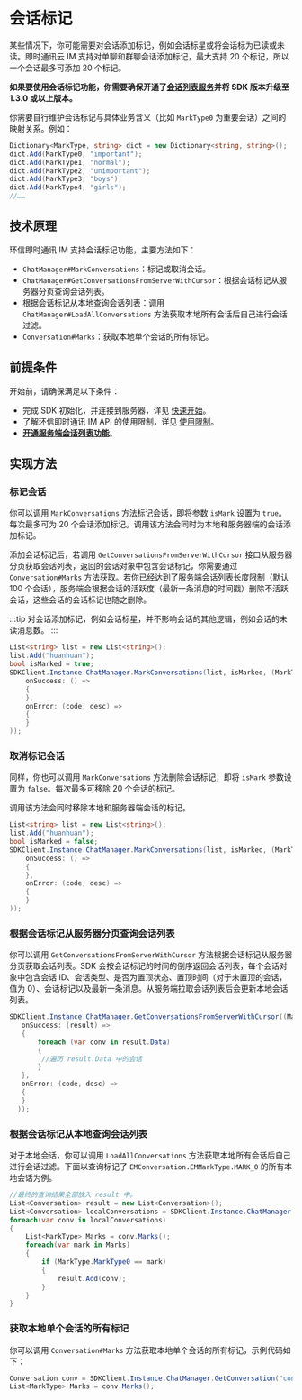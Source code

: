 # 会话标记

<Toc />

某些情况下，你可能需要对会话添加标记，例如会话标星或将会话标为已读或未读。即时通讯云 IM 支持对单聊和群聊会话添加标记，最大支持 20 个标记，所以一个会话最多可添加 20 个标记。

**如果要使用会话标记功能，你需要确保开通了[会话列表服务](conversation_list.html#从服务器分页获取会话列表)并将 SDK 版本升级至 1.3.0 或以上版本。**

你需要自行维护会话标记与具体业务含义（比如 `MarkType0` 为重要会话）之间的映射关系。例如：

```csharp
Dictionary<MarkType, string> dict = new Dictionary<string, string>();
dict.Add(MarkType0, "important");
dict.Add(MarkType1, "normal");
dict.Add(MarkType2, "unimportant");
dict.Add(MarkType3, "boys");
dict.Add(MarkType4, "girls");
//……
```

## 技术原理

环信即时通讯 IM 支持会话标记功能，主要方法如下：

- `ChatManager#MarkConversations`：标记或取消会话。
- `ChatManager#GetConversationsFromServerWithCursor`：根据会话标记从服务器分页查询会话列表。
- 根据会话标记从本地查询会话列表：调用 `ChatManager#LoadAllConversations` 方法获取本地所有会话后自己进行会话过滤。
- `Conversation#Marks`：获取本地单个会话的所有标记。

## 前提条件

开始前，请确保满足以下条件：

- 完成 SDK 初始化，并连接到服务器，详见 [快速开始](quickstart.html)。
- 了解环信即时通讯 IM API 的使用限制，详见 [使用限制](/product/limitation.html)。
- **[开通服务端会话列表功能](conversation_list.html#从服务器分页获取会话列表)**。

## 实现方法

### 标记会话

你可以调用 `MarkConversations` 方法标记会话，即将参数 `isMark` 设置为 `true`。每次最多可为 20 个会话添加标记。调用该方法会同时为本地和服务器端的会话添加标记。

添加会话标记后，若调用 `GetConversationsFromServerWithCursor` 接口从服务器分页获取会话列表，返回的会话对象中包含会话标记，你需要通过 `Conversation#Marks` 方法获取。若你已经达到了服务端会话列表长度限制（默认 100 个会话），服务端会根据会话的活跃度（最新一条消息的时间戳）删除不活跃会话，这些会话的会话标记也随之删除。

:::tip
对会话添加标记，例如会话标星，并不影响会话的其他逻辑，例如会话的未读消息数。
:::

```csharp
List<string> list = new List<string>();
list.Add("huanhuan");
bool isMarked = true;
SDKClient.Instance.ChatManager.MarkConversations(list, isMarked, (MarkType)mark, new CallBack(
    onSuccess: () =>
    {
    },
    onError: (code, desc) =>
    {
    }
));
```

### 取消标记会话

同样，你也可以调用 `MarkConversations` 方法删除会话标记，即将 `isMark` 参数设置为 `false`。每次最多可移除 20 个会话的标记。

调用该方法会同时移除本地和服务器端会话的标记。

```csharp
List<string> list = new List<string>();
list.Add("huanhuan");
bool isMarked = false;
SDKClient.Instance.ChatManager.MarkConversations(list, isMarked, (MarkType)mark, new CallBack(
    onSuccess: () =>
    {
    },
    onError: (code, desc) =>
    {
    }
));
```

### 根据会话标记从服务器分页查询会话列表

你可以调用 `GetConversationsFromServerWithCursor` 方法根据会话标记从服务器分页获取会话列表。SDK 会按会话标记的时间的倒序返回会话列表，每个会话对象中包含会话 ID、会话类型、是否为置顶状态、置顶时间（对于未置顶的会话，值为 0）、会话标记以及最新一条消息。从服务端拉取会话列表后会更新本地会话列表。

```csharp
SDKClient.Instance.ChatManager.GetConversationsFromServerWithCursor((MarkType)mark, cursor, limit, new ValueCallBack<CursorResult<Conversation>>(
   onSuccess: (result) =>
   {
       foreach (var conv in result.Data)
       {
       	//遍历 result.Data 中的会话
       }
   },
   onError: (code, desc) =>
   {
   }
  ));
```

### 根据会话标记从本地查询会话列表

对于本地会话，你可以调用 `LoadAllConversations` 方法获取本地所有会话后自己进行会话过滤。下面以查询标记了 `EMConversation.EMMarkType.MARK_0` 的所有本地会话为例。

```csharp
//最终的查询结果全部放入 result 中。
List<Conversation> result = new List<Conversation>();
List<Conversation> localConversations = SDKClient.Instance.ChatManager.LoadAllConversations();
foreach(var conv in localConversations)
{
    List<MarkType> Marks = conv.Marks();
    foreach(var mark in Marks)
    {
        if (MarkType.MarkType0 == mark)
        {
            result.Add(conv);
        }
    }
}
```

### 获取本地单个会话的所有标记

你可以调用 `Conversation#Marks` 方法获取本地单个会话的所有标记，示例代码如下：

```csharp
Conversation conv = SDKClient.Instance.ChatManager.GetConversation("conversationId", conversationType);
List<MarkType> Marks = conv.Marks();
```








